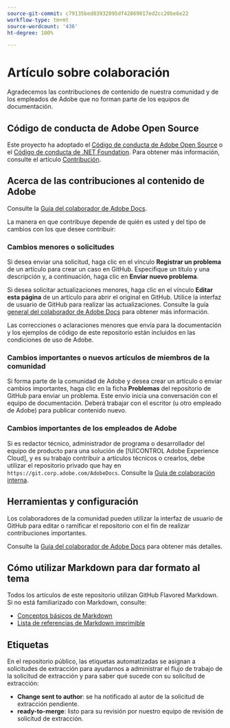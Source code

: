 ```yaml
---
source-git-commit: c79135bed83932095df42869017ed2cc20be6e22
workflow-type: tm+mt
source-wordcount: '436'
ht-degree: 100%

---
```

# Artículo sobre colaboración

Agradecemos las contribuciones de contenido de nuestra comunidad y de los empleados de Adobe que no forman parte de los equipos de documentación.

## Código de conducta de Adobe Open Source

Este proyecto ha adoptado el [Código de conducta de Adobe Open Source](code-of-conduct.md) o el [Código de conducta de .NET Foundation](https://dotnetfoundation.org/code-of-conduct). Para obtener más información, consulte el artículo [Contribución](contributing.md).

## Acerca de las contribuciones al contenido de Adobe

Consulte la [Guía del colaborador de Adobe Docs](https://docs.adobe.com/help/es-ES/contributor/contributor-guide/introduction.html).

La manera en que contribuye depende de quién es usted y del tipo de cambios con los que desee contribuir:

### Cambios menores o solicitudes

Si desea enviar una solicitud, haga clic en el vínculo **Registrar un problema** de un artículo para crear un caso en GitHub. Especifique un título y una descripción y, a continuación, haga clic en **Enviar nuevo problema**.

Si desea solicitar actualizaciones menores, haga clic en el vínculo **Editar esta página** de un artículo para abrir el original en GitHub. Utilice la interfaz de usuario de GitHub para realizar las actualizaciones. Consulte la guía [general del colaborador de Adobe Docs](https://docs.adobe.com/help/es-ES/contributor/contributor-guide/introduction.html) para obtener más información.

Las correcciones o aclaraciones menores que envía para la documentación y los ejemplos de código de este repositorio están incluidos en las condiciones de uso de Adobe.

### Cambios importantes o nuevos artículos de miembros de la comunidad

Si forma parte de la comunidad de Adobe y desea crear un artículo o enviar cambios importantes, haga clic en la ficha **Problemas** del repositorio de GitHub para enviar un problema. Este envío inicia una conversación con el equipo de documentación. Deberá trabajar con el escritor (u otro empleado de Adobe) para publicar contenido nuevo.

<!--
If you submit a pull request with significant changes to documentation and code examples, you'll see a message in the pull request asking you to submit an online contribution license agreement (CLA). You must complete the online form before we can review your pull request.
-->

### Cambios importantes de los empleados de Adobe

Si es redactor técnico, administrador de programa o desarrollador del equipo de producto para una solución de [!UICONTROL  Adobe Experience Cloud], y es su trabajo contribuir a artículos técnicos o crearlos, debe utilizar el repositorio privado que hay en `https://git.corp.adobe.com/AdobeDocs`. Consulte la [Guía de colaboración interna](https://experienceleague.adobe.com/docs/collaborative-doc-instructions/collaboration-guide/home.html?lang=es).

<!--Employees from other parts of the Adobe world should use the public repo for minor updates.-->

## Herramientas y configuración

Los colaboradores de la comunidad pueden utilizar la interfaz de usuario de GitHub para editar o ramificar el repositorio con el fin de realizar contribuciones importantes.

Consulte la [Guía del colaborador de Adobe Docs](https://docs.adobe.com/help/es-ES/contributor/contributor-guide/introduction.html) para obtener más detalles.

## Cómo utilizar Markdown para dar formato al tema

Todos los artículos de este repositorio utilizan GitHub Flavored Markdown. Si no está familiarizado con Markdown, consulte:

* [Conceptos básicos de Markdown](https://help.github.com/articles/getting-started-with-writing-and-formatting-on-github/)
* [Lista de referencias de Markdown imprimible](https://guides.github.com/pdfs/markdown-cheatsheet-online.pdf)

## Etiquetas

En el repositorio público, las etiquetas automatizadas se asignan a solicitudes de extracción para ayudarnos a administrar el flujo de trabajo de la solicitud de extracción y para saber qué sucede con su solicitud de extracción:

* **Change sent to author**: se ha notificado al autor de la solicitud de extracción pendiente.
* **ready-to-merge**: listo para su revisión por nuestro equipo de revisión de solicitud de extracción.

